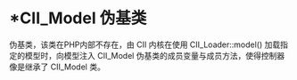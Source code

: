 # \*CII\_Model 伪基类

伪基类，该类在PHP内部不存在，由 CII 内核在使用 CII\_Loader::model\(\) 加载指定的模型时，向模型注入 CII\_Model 伪基类的成员变量与成员方法，使得控制器像是继承了 CII\_Model 类。

